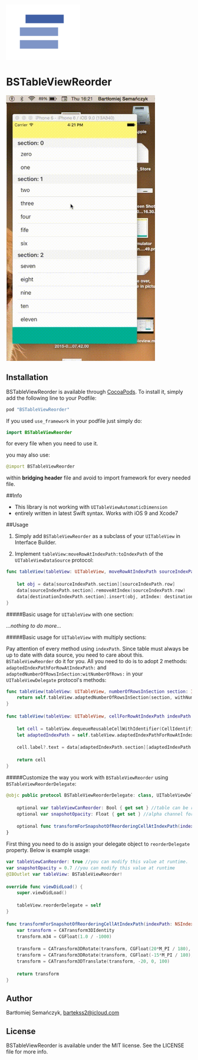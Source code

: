 <img src="Assets/icon.png" width="200"><br />

# BSTableViewReorder

![Reordering animation](Assets/example.gif)

## Installation

BSTableViewReorder is available through [CocoaPods](http://cocoapods.org). To install
it, simply add the following line to your Podfile:

```ruby
pod "BSTableViewReorder"
```

If you used `use_framework` in your podfile just simply do:

```Swift
import BSTableViewReorder

```

for every file when you need to use it.

you may also use:

```Swift
@import BSTableViewReorder

```

within **bridging header** file and avoid to import framework for every needed file.


##Info

- This library is not working with `UITableViewAutomaticDimension`
- entirely written in latest Swift syntax. Works with iOS 9 and Xcode7

##Usage

1. Simply add `BSTableViewReorder` as a subclass of your `UITableView` in Interface Builder.

2. Implement `tableView:moveRowAtIndexPath:toIndexPath` of the `UITableViewDataSource` protocol:

```Swift
func tableView(tableView: UITableView, moveRowAtIndexPath sourceIndexPath: NSIndexPath, toIndexPath destinationIndexPath: NSIndexPath) {

    let obj = data[sourceIndexPath.section][sourceIndexPath.row]
    data[sourceIndexPath.section].removeAtIndex(sourceIndexPath.row)
    data[destinationIndexPath.section].insert(obj, atIndex: destinationIndexPath.row)
}
```



#####Basic usage for `UITableView` with one section:

*...nothing to do more...*

#####Basic usage for `UITableView` with multiply sections:

Pay attention of every method using `indexPath`. Since table must always be up to date with data source, you need to care about this. `BSTableViewReorder` do it for you. All you need to do is to adopt 2 methods: `adaptedIndexPathForRowAtIndexPath:` and `adaptedNumberOfRowsInSection:witNumberOfRows:` in your `UITableViewDelegate` protocol's methods:

```Swift
func tableView(tableView: UITableView, numberOfRowsInSection section: Int) -> Int {
    return self.tableView.adaptedNumberOfRowsInSection(section, withNumberOfRows: data[section].count)
}

func tableView(tableView: UITableView, cellForRowAtIndexPath indexPath: NSIndexPath) -> UITableViewCell {

    let cell = tableView.dequeueReusableCellWithIdentifier(CellIdentifier, forIndexPath: indexPath) as! BSTableViewCell
    let adaptedIndexPath = self.tableView.adaptedIndexPathForRowAtIndexPath(indexPath)

    cell.label?.text = data[adaptedIndexPath.section][adaptedIndexPath.row]

    return cell
}

```

#####Customize the way you work with `BSTableViewReorder` using `BSTableViewReorderDelegate`:

```Swift
@objc public protocol BSTableViewReorderDelegate: class, UITableViewDelegate {

    optional var tableViewCanReorder: Bool { get set } //table can be reordered or not
    optional var snapshotOpacity: Float { get set } //alpha channel for snapshot view

    optional func transformForSnapshotOfReorderingCellAtIndexPath(indexPath: NSIndexPath) -> CATransform3D //transform for snapshot while it is reordered
}
```

First thing you need to do is assign your delegate object to `reorderDelegate` property. Below is example usage:

```Swift
var tableViewCanReorder: true //you can modify this value at runtime.
var snapshotOpacity = 0.7 //you can modify this value at runtime
@IBOutlet var tableView: BSTableViewReorder!

override func viewDidLoad() {
    super.viewDidLoad()

    tableView.reorderDelegate = self
}

func transformForSnapshotOfReorderingCellAtIndexPath(indexPath: NSIndexPath) -> CATransform3D {
    var transform = CATransform3DIdentity
    transform.m34 = CGFloat(1.0 / -1000)

    transform = CATransform3DRotate(transform, CGFloat(20*M_PI / 180), 0, 1, 0)
    transform = CATransform3DRotate(transform, CGFloat(-15*M_PI / 180), 1, 0, 0)
    transform = CATransform3DTranslate(transform, -20, 0, 100)

    return transform
}
```


## Author

Bartłomiej Semańczyk, bartekss2@icloud.com

## License

BSTableViewReorder is available under the MIT license. See the LICENSE file for more info.
